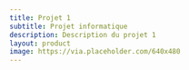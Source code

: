 ```yaml
---
title: Projet 1
subtitle: Projet informatique
description: Description du projet 1
layout: product
image: https://via.placeholder.com/640x480
---
```


